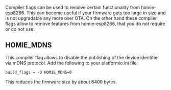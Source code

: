 Compiler flags can be used to remove certain functionality from homie-esp8266. This can become useful if your firmware gets too large in size and is not upgradable any more over OTA. On the other hand these compiler flags allow to remove features from homie-esp8266, that you do not require or do not use.

## HOMIE_MDNS

This compiler flag allows to disable the publishing of the device identifier via mDNS protocol. Add the following to your platformio.ini file:

```
build_flags = -D HOMIE_MDNS=0
```

This reduces the firmware size by about 6400 bytes.
